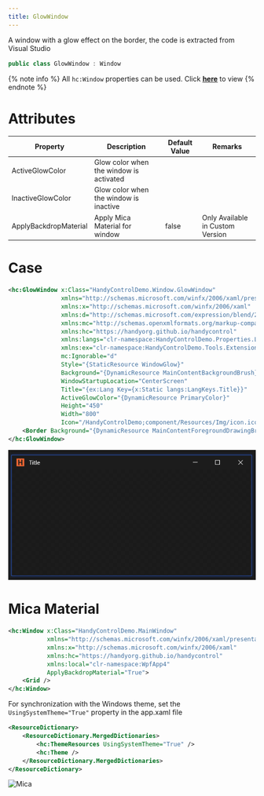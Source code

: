 ```yaml
---
title: GlowWindow
---
```


A window with a glow effect on the border, the code is extracted from Visual Studio

```cs
public class GlowWindow : Window
```

{% note info %}
All `hc:Window` properties can be used. Click <ins>**[here](https://ghost1372.github.io/handycontrol/extend_controls/window/#Attributes)**</ins> to view
{% endnote %}

# Attributes
|Property|Description|Default Value|Remarks|
|-|-|-|-|
|ActiveGlowColor|Glow color when the window is activated|||
|InactiveGlowColor|Glow color when the window is inactive||||
|ApplyBackdropMaterial| Apply Mica Material for window| false|Only Available in Custom Version|

# Case

```xml
<hc:GlowWindow x:Class="HandyControlDemo.Window.GlowWindow"
               xmlns="http://schemas.microsoft.com/winfx/2006/xaml/presentation"
               xmlns:x="http://schemas.microsoft.com/winfx/2006/xaml"
               xmlns:d="http://schemas.microsoft.com/expression/blend/2008"
               xmlns:mc="http://schemas.openxmlformats.org/markup-compatibility/2006"
               xmlns:hc="https://handyorg.github.io/handycontrol"
               xmlns:langs="clr-namespace:HandyControlDemo.Properties.Langs"
               xmlns:ex="clr-namespace:HandyControlDemo.Tools.Extension"
               mc:Ignorable="d"
               Style="{StaticResource WindowGlow}"
               Background="{DynamicResource MainContentBackgroundBrush}"
               WindowStartupLocation="CenterScreen"
               Title="{ex:Lang Key={x:Static langs:LangKeys.Title}}"
               ActiveGlowColor="{DynamicResource PrimaryColor}"
               Height="450" 
               Width="800" 
               Icon="/HandyControlDemo;component/Resources/Img/icon.ico">
    <Border Background="{DynamicResource MainContentForegroundDrawingBrush}"/>
</hc:GlowWindow>
```
![GlowWindow](https://raw.githubusercontent.com/HandyOrg/HandyOrgResource/master/HandyControl/Resources/GlowWindow.png)

# Mica Material

```xml
<hc:Window x:Class="HandyControlDemo.MainWindow"
           xmlns="http://schemas.microsoft.com/winfx/2006/xaml/presentation"
           xmlns:x="http://schemas.microsoft.com/winfx/2006/xaml"
           xmlns:hc="https://handyorg.github.io/handycontrol"
           xmlns:local="clr-namespace:WpfApp4"
           ApplyBackdropMaterial="True">
    <Grid />
</hc:Window>
```

For synchronization with the Windows theme, set the `UsingSystemTheme="True"` property in the app.xaml file

```xml
<ResourceDictionary>
    <ResourceDictionary.MergedDictionaries>
        <hc:ThemeResources UsingSystemTheme="True" />
        <hc:Theme />
    </ResourceDictionary.MergedDictionaries>
</ResourceDictionary>
```
![Mica](https://user-images.githubusercontent.com/9213496/139540320-a2f9e7ff-77dd-4334-8535-31a78626cd1d.png)
